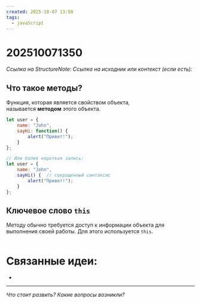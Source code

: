 ```yaml
---
created: 2025-10-07 13:50
tags:
  - javaScript
---
```

# 202510071350
*Ссылка на StructureNote:*
*Ссылка на исходник или контекст (если есть):* 

## Что такое методы?

Функция, которая является свойством объекта, называется **методом** этого объекта.
```js
let user = {
    name: "John",
    sayHi: function() {
        alert("Привет!");
    }
};

// Или более короткая запись:
let user = {
    name: "John",
    sayHi() {  // сокращенный синтаксис
        alert("Привет!");
    }
};
```
## Ключевое слово `this`
Методу обычно требуется доступ к информации объекта для выполнения своей работы. Для этого используется `this`.
```
```
# Связанные идеи:
* 
---

*Что стоит развить? Какие вопросы возникли?*